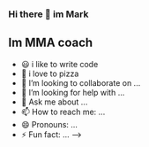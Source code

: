### Hi there 👋 im Mark

## Im MMA coach


- 😃 i like to write code 
- 🍕 i love to pizza
- 👯 I’m looking to collaborate on ...
- 🤔 I’m looking for help with ...
- 💬 Ask me about ...
- 📫 How to reach me: ...
- 😄 Pronouns: ...
- ⚡ Fun fact: ...
-->

